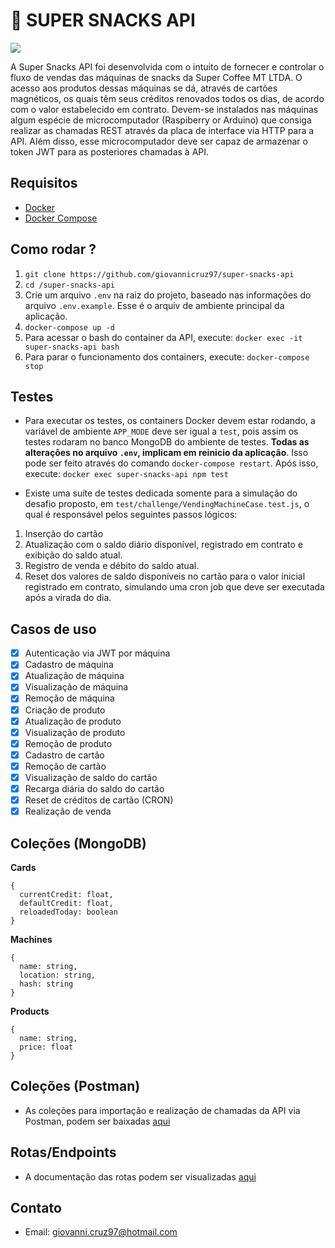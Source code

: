 # :cookie: SUPER SNACKS API

![](https://media.giphy.com/media/xT5LMW6nbTu8pUHZgA/giphy.gif)

A Super Snacks API foi desenvolvida com o intuito de fornecer e controlar o fluxo de vendas das máquinas de snacks da Super Coffee MT LTDA. O acesso aos produtos dessas máquinas se dá, através de cartões magnéticos, os quais têm seus créditos renovados todos os dias, de acordo com o valor estabelecido em contrato. Devem-se instalados nas máquinas algum espécie de microcomputador (Raspiberry or Arduino) que consiga realizar as chamadas REST através da placa de interface via HTTP para a API. Além disso, esse microcomputador deve ser capaz de armazenar o token JWT para as posteriores chamadas à API.

## Requisitos

- [Docker](https://docs.docker.com/install/)
- [Docker Compose](https://docs.docker.com/compose/install/)

## Como rodar ?

1. `git clone https://github.com/giovannicruz97/super-snacks-api`
2. `cd /super-snacks-api`
3. Crie um arquivo `.env` na raiz do projeto, baseado nas informações do arquivo `.env.example`. Esse é o arquiv de ambiente principal da aplicação.
4. `docker-compose up -d`
5. Para acessar o bash do container da API, execute: `docker exec -it super-snacks-api bash`
6. Para parar o funcionamento dos containers, execute: `docker-compose stop`

## Testes

- Para executar os testes, os containers Docker devem estar rodando, a variável de ambiente `APP_MODE` deve ser igual a `test`, pois assim os testes rodaram no banco MongoDB do ambiente de testes. **Todas as alterações no arquivo `.env`, implicam em reinicio da aplicação**. Isso pode ser feito através do comando `docker-compose restart`. Após isso, execute: `docker exec super-snacks-api npm test`

- Existe uma suíte de testes dedicada somente para a simulação do desafio proposto, em `test/challenge/VendingMachineCase.test.js`, o qual é responsável pelos seguintes passos lógicos:

1. Inserção do cartão
2. Atualização com o saldo diário disponível, registrado em contrato e exibição do saldo atual.
3. Registro de venda e débito do saldo atual.
4. Reset dos valores de saldo disponíveis no cartão para o valor inicial registrado em contrato, simulando uma cron job que deve ser executada após a virada do dia.

## Casos de uso

- [x] Autenticação via JWT por máquina
- [x] Cadastro de máquina
- [x] Atualização de máquina
- [x] Visualização de máquina
- [x] Remoção de máquina
- [x] Criação de produto
- [x] Atualização de produto
- [x] Visualização de produto
- [x] Remoção de produto
- [x] Cadastro de cartão
- [x] Remoção de cartão
- [x] Visualização de saldo do cartão
- [x] Recarga diária do saldo do cartão
- [x] Reset de créditos de cartão (CRON)
- [x] Realização de venda

## Coleções (MongoDB)

**Cards**

```
{
  currentCredit: float,
  defaultCredit: float,
  reloadedToday: boolean
}
```

**Machines**

```
{
  name: string,
  location: string,
  hash: string
}
```

**Products**

```
{
  name: string,
  price: float
}
```

## Coleções (Postman)

- As coleções para importação e realização de chamadas da API via Postman, podem ser baixadas [aqui](https://www.getpostman.com/collections/9b57a3e8f06683a71984)

## Rotas/Endpoints

- A documentação das rotas podem ser visualizadas [aqui](https://documenter.getpostman.com/view/954465/S11By2Pq)

## Contato

- Email: giovanni.cruz97@hotmail.com
